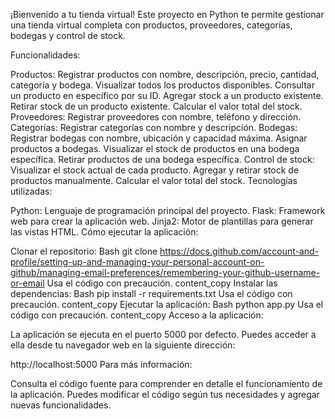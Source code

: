 
¡Bienvenido a tu tienda virtual!
Este proyecto en Python te permite gestionar una tienda virtual completa con productos, proveedores, categorías, bodegas y control de stock.

Funcionalidades:

Productos:
Registrar productos con nombre, descripción, precio, cantidad, categoría y bodega.
Visualizar todos los productos disponibles.
Consultar un producto en específico por su ID.
Agregar stock a un producto existente.
Retirar stock de un producto existente.
Calcular el valor total del stock.
Proveedores:
Registrar proveedores con nombre, teléfono y dirección.
Categorías:
Registrar categorías con nombre y descripción.
Bodegas:
Registrar bodegas con nombre, ubicación y capacidad máxima.
Asignar productos a bodegas.
Visualizar el stock de productos en una bodega específica.
Retirar productos de una bodega específica.
Control de stock:
Visualizar el stock actual de cada producto.
Agregar y retirar stock de productos manualmente.
Calcular el valor total del stock.
Tecnologías utilizadas:

Python: Lenguaje de programación principal del proyecto.
Flask: Framework web para crear la aplicación web.
Jinja2: Motor de plantillas para generar las vistas HTML.
Cómo ejecutar la aplicación:

Clonar el repositorio:
Bash
git clone https://docs.github.com/account-and-profile/setting-up-and-managing-your-personal-account-on-github/managing-email-preferences/remembering-your-github-username-or-email
Usa el código con precaución.
content_copy
Instalar las dependencias:
Bash
pip install -r requirements.txt
Usa el código con precaución.
content_copy
Ejecutar la aplicación:
Bash
python app.py
Usa el código con precaución.
content_copy
Acceso a la aplicación:

La aplicación se ejecuta en el puerto 5000 por defecto. Puedes acceder a ella desde tu navegador web en la siguiente dirección:

http://localhost:5000
Para más información:

Consulta el código fuente para comprender en detalle el funcionamiento de la aplicación.
Puedes modificar el código según tus necesidades y agregar nuevas funcionalidades.